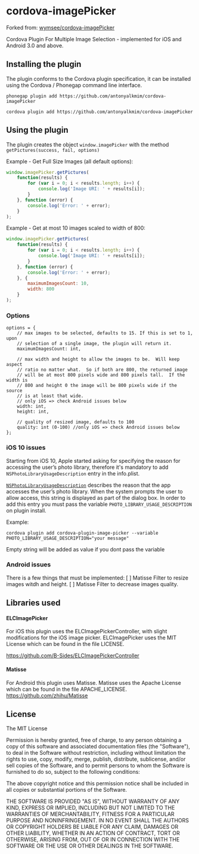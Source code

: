 cordova-imagePicker
===================

Forked from: [wymsee/cordova-imagePicker](https://github.com/wymsee/cordova-imagePicker)

Cordova Plugin For Multiple Image Selection - implemented for iOS and Android 3.0 and above.

## Installing the plugin

The plugin conforms to the Cordova plugin specification, it can be installed
using the Cordova / Phonegap command line interface.

    phonegap plugin add https://github.com/antonyalkmim/cordova-imagePicker

    cordova plugin add https://github.com/antonyalkmim/cordova-imagePicker


## Using the plugin

The plugin creates the object `window.imagePicker` with the method `getPictures(success, fail, options)`

Example - Get Full Size Images (all default options):
```javascript
window.imagePicker.getPictures(
	function(results) {
		for (var i = 0; i < results.length; i++) {
			console.log('Image URI: ' + results[i]);
		}
	}, function (error) {
		console.log('Error: ' + error);
	}
);
```

Example - Get at most 10 images scaled to width of 800:
```javascript
window.imagePicker.getPictures(
	function(results) {
		for (var i = 0; i < results.length; i++) {
			console.log('Image URI: ' + results[i]);
		}
	}, function (error) {
		console.log('Error: ' + error);
	}, {
		maximumImagesCount: 10,
		width: 800
	}
);
```

### Options

    options = {
        // max images to be selected, defaults to 15. If this is set to 1, upon
    	// selection of a single image, the plugin will return it.
    	maximumImagesCount: int,

    	// max width and height to allow the images to be.  Will keep aspect
    	// ratio no matter what.  So if both are 800, the returned image
    	// will be at most 800 pixels wide and 800 pixels tall.  If the width is
    	// 800 and height 0 the image will be 800 pixels wide if the source
    	// is at least that wide.
    	// only iOS => check Android issues below
    	width: int,
    	height: int,

    	// quality of resized image, defaults to 100
    	quality: int (0-100) //only iOS => check Android issues below
    };

### iOS 10 issues

Starting from iOS 10, Apple started asking for specifying the reason for accessing the user’s photo library, therefore it's mandatory to add `NSPhotoLibraryUsageDescription` entry in the info.plist.

[`NSPhotoLibraryUsageDescription`](https://developer.apple.com/library/mac/documentation/General/Reference/InfoPlistKeyReference/Articles/CocoaKeys.html#//apple_ref/doc/uid/TP40009251-SW17) describes the reason that the app accesses the user’s photo library. When the system prompts the user to allow access, this string is displayed as part of the dialog box. In order to add this entry you must pass the variable `PHOTO_LIBRARY_USAGE_DESCRIPTION` on plugin install.

Example:

`cordova plugin add cordova-plugin-image-picker --variable PHOTO_LIBRARY_USAGE_DESCRIPTION="your message"`

Empty string will be added as value if you dont pass the variable

### Android issues

There is a few things that must be implemented:
 [ ] Matisse Filter to resize images witdh and height.
 [ ] Matisse Filter to decrease images quality.


## Libraries used

#### ELCImagePicker

For iOS this plugin uses the ELCImagePickerController, with slight modifications for the iOS image picker.  ELCImagePicker uses the MIT License which can be found in the file LICENSE.

https://github.com/B-Sides/ELCImagePickerController

#### Matisse

For Android this plugin uses Matisse.  Matisse uses the Apache License which can be found in the file APACHE_LICENSE.
https://github.com/zhihu/Matisse

## License

The MIT License

Permission is hereby granted, free of charge, to any person obtaining a copy
of this software and associated documentation files (the "Software"), to deal
in the Software without restriction, including without limitation the rights
to use, copy, modify, merge, publish, distribute, sublicense, and/or sell
copies of the Software, and to permit persons to whom the Software is
furnished to do so, subject to the following conditions:

The above copyright notice and this permission notice shall be included in
all copies or substantial portions of the Software.

THE SOFTWARE IS PROVIDED "AS IS", WITHOUT WARRANTY OF ANY KIND, EXPRESS OR
IMPLIED, INCLUDING BUT NOT LIMITED TO THE WARRANTIES OF MERCHANTABILITY,
FITNESS FOR A PARTICULAR PURPOSE AND NONINFRINGEMENT. IN NO EVENT SHALL THE
AUTHORS OR COPYRIGHT HOLDERS BE LIABLE FOR ANY CLAIM, DAMAGES OR OTHER
LIABILITY, WHETHER IN AN ACTION OF CONTRACT, TORT OR OTHERWISE, ARISING FROM,
OUT OF OR IN CONNECTION WITH THE SOFTWARE OR THE USE OR OTHER DEALINGS IN
THE SOFTWARE.
